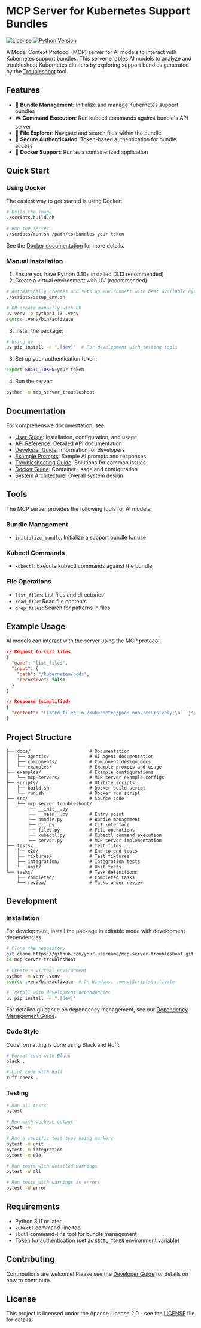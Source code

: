 # MCP Server for Kubernetes Support Bundles

[![License](https://img.shields.io/badge/License-Apache%202.0-blue.svg)](LICENSE)
[![Python Version](https://img.shields.io/badge/python-3.11%2B-blue)](https://www.python.org/downloads/)

A Model Context Protocol (MCP) server for AI models to interact with Kubernetes support bundles. This server enables AI models to analyze and troubleshoot Kubernetes clusters by exploring support bundles generated by the [Troubleshoot](https://troubleshoot.sh/) tool.

## Features

- 🚀 **Bundle Management**: Initialize and manage Kubernetes support bundles
- 🎮 **Command Execution**: Run kubectl commands against bundle's API server
- 📁 **File Explorer**: Navigate and search files within the bundle
- 🔐 **Secure Authentication**: Token-based authentication for bundle access
- 🐳 **Docker Support**: Run as a containerized application

## Quick Start

### Using Docker

The easiest way to get started is using Docker:

```bash
# Build the image
./scripts/build.sh

# Run the server
./scripts/run.sh /path/to/bundles your-token
```

See the [Docker documentation](DOCKER.md) for more details.

### Manual Installation

1. Ensure you have Python 3.10+ installed (3.13 recommended)
2. Create a virtual environment with UV (recommended):

```bash
# Automatically creates and sets up environment with best available Python
./scripts/setup_env.sh

# OR create manually with UV
uv venv -p python3.13 .venv
source .venv/bin/activate
```

3. Install the package:

```bash
# Using uv
uv pip install -e ".[dev]"  # For development with testing tools
```

3. Set up your authentication token:

```bash
export SBCTL_TOKEN=your-token
```

4. Run the server:

```bash
python -m mcp_server_troubleshoot
```

## Documentation

For comprehensive documentation, see:

- [User Guide](docs/user_guide.md): Installation, configuration, and usage
- [API Reference](docs/api_reference.md): Detailed API documentation
- [Developer Guide](docs/developer_guide.md): Information for developers
- [Example Prompts](docs/examples/prompt_examples.md): Sample AI prompts and responses
- [Troubleshooting Guide](docs/troubleshooting.md): Solutions for common issues
- [Docker Guide](DOCKER.md): Container usage and configuration
- [System Architecture](docs/architecture.md): Overall system design

## Tools

The MCP server provides the following tools for AI models:

### Bundle Management

- `initialize_bundle`: Initialize a support bundle for use

### Kubectl Commands

- `kubectl`: Execute kubectl commands against the bundle

### File Operations

- `list_files`: List files and directories
- `read_file`: Read file contents
- `grep_files`: Search for patterns in files

## Example Usage

AI models can interact with the server using the MCP protocol:

```json
// Request to list files
{
  "name": "list_files",
  "input": {
    "path": "/kubernetes/pods",
    "recursive": false
  }
}

// Response (simplified)
{
  "content": "Listed files in /kubernetes/pods non-recursively:\n```json\n[\n  {\n    \"name\": \"kube-system\",\n    \"path\": \"/kubernetes/pods/kube-system\",\n    \"type\": \"directory\",\n    \"size\": null,\n    \"modified\": \"2025-04-10T12:30:45Z\"\n  },\n  {\n    \"name\": \"pod-definition.yaml\",\n    \"path\": \"/kubernetes/pods/pod-definition.yaml\",\n    \"type\": \"file\",\n    \"size\": 1254,\n    \"modified\": \"2025-04-10T12:30:45Z\"\n  }\n]\n```\nDirectory metadata:\n```json\n{\n  \"path\": \"/kubernetes/pods\",\n  \"recursive\": false,\n  \"total_files\": 1,\n  \"total_dirs\": 1\n}\n```"
}
```

## Project Structure

```
├── docs/                      # Documentation
│   ├── agentic/               # AI agent documentation
│   ├── components/            # Component design docs
│   └── examples/              # Example prompts and usage
├── examples/                  # Example configurations
│   └── mcp-servers/           # MCP server example configs
├── scripts/                   # Utility scripts
│   ├── build.sh               # Docker build script
│   └── run.sh                 # Docker run script
├── src/                       # Source code
│   └── mcp_server_troubleshoot/
│       ├── __init__.py
│       ├── __main__.py        # Entry point
│       ├── bundle.py          # Bundle management
│       ├── cli.py             # CLI interface
│       ├── files.py           # File operations
│       ├── kubectl.py         # Kubectl command execution
│       └── server.py          # MCP server implementation
├── tests/                     # Test files
│   ├── e2e/                   # End-to-end tests
│   ├── fixtures/              # Test fixtures 
│   ├── integration/           # Integration tests
│   └── unit/                  # Unit tests
└── tasks/                     # Task definitions
    ├── completed/             # Completed tasks
    └── review/                # Tasks under review
```

## Development

### Installation

For development, install the package in editable mode with development dependencies:

```bash
# Clone the repository
git clone https://github.com/your-username/mcp-server-troubleshoot.git
cd mcp-server-troubleshoot

# Create a virtual environment
python -m venv .venv
source .venv/bin/activate  # On Windows: .venv\Scripts\activate

# Install with development dependencies
uv pip install -e ".[dev]"
```

For detailed guidance on dependency management, see our [Dependency Management Guide](docs/development/dependency_management.md).

### Code Style

Code formatting is done using Black and Ruff:

```bash
# Format code with Black
black .

# Lint code with Ruff
ruff check .
```

### Testing

```bash
# Run all tests
pytest

# Run with verbose output
pytest -v

# Run a specific test type using markers
pytest -m unit
pytest -m integration
pytest -m e2e

# Run tests with detailed warnings
pytest -W all

# Run tests with warnings as errors
pytest -W error
```

## Requirements

- Python 3.11 or later
- `kubectl` command-line tool
- `sbctl` command-line tool for bundle management
- Token for authentication (set as `SBCTL_TOKEN` environment variable)

## Contributing

Contributions are welcome! Please see the [Developer Guide](docs/developer_guide.md) for details on how to contribute.

## License

This project is licensed under the Apache License 2.0 - see the [LICENSE](LICENSE) file for details.